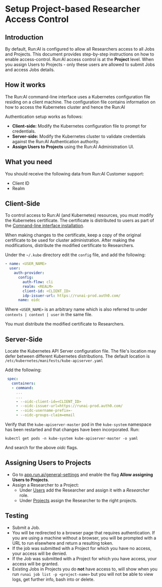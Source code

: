 # Setup Project-based Researcher Access Control

## Introduction

By default, Run:AI is configured to allow all Researchers access to all Jobs and Projects.  This document provides step-by-step instructions on how to enable access-control. Run:AI access control is at the __Project__ level. When you assign Users to Projects - only these users are allowed to submit Jobs and access Jobs details. 

## How it works

The Run:AI command-line interface uses a Kubernetes configuration file residing on a client machine. The configuration file contains information on how to access the Kubernetes cluster and hence the Run:AI 

Authentication setup works as follows:

* __Client-side:__ Modify the Kubernetes configuration file to prompt for credentials.
* __Server-side:__ Modify the Kubernetes cluster to validate credentials against the Run:AI Authentication authority. 
* __Assign Users to Projects__ using the Run:AI Administration UI.

## What you need

You should receive the following data from Run:AI Customer support:

* Client ID
* Realm


## Client-Side

To control access to Run:AI (and Kubernetes) resources, you must modify the Kubernetes certificate. The certificate is distributed to users as part of the [Comnand-line interface installation](../../Researcher-Setup/cli-install#kubernetes-configuration). 

When making changes to the certificate, keep a copy of the original certificate to be used for cluster administration. After making the modifications, distribute the modified certificate to Researchers. 

Under the `~/.kube` directory edit the `config` file, and add the following:

``` YAML
- name: <USER_NAME>
  user:
    auth-provider:
      config:
        auth-flow: cli
        realm: <REALM>
        client-id: <CLIENT_ID>
        idp-issuer-url: https://runai-prod.auth0.com/
      name: oidc
```

Where `<USER_NAME>` is an arbitrary name which is also referred to under `contexts | context | user` in the same file.


You must distribute the modified certificate to Researchers. 


## Server-Side

Locate the Kubernetes API Server configuration file. The file's location may defer between different Kubernetes distributions. The default location is `/etc/kubernetes/manifests/kube-apiserver.yaml`

Add the following: 

``` YAML
 spec:
   containers:
   - command:
     ...
     ...
     - --oidc-client-id=<CLIENT_ID>
     - --oidc-issuer-url=https://runai-prod.auth0.com/
     - --oidc-username-prefix=-
     - --oidc-groups-claim=email
```

Verify that the `kube-apiserver-master` pod in the `kube-system` namespace has been restarted and that changes have been incorporated. Run:

```
kubectl get pods -n kube-system kube-apiserver-master -o yaml
```

And search for the above _oidc_ flags. 


## Assigning Users to Projects

* Go to [app.run.ai/general-settings](https://app.run.ai/general-settings) and enable the flag __Allow assigning Users to Projects__.
* Assign a Researcher to a Project:
    * Under [Users](https://app.run.ai/users) add the Researcher and assign it with a _Researcher_ role.
    * Under [Projects](https://app.run.ai/projects) assign the Researcher to the right projects. 


## Testing

* Submit a Job.
* You will be redirected to a browser page that requires authentication. If you are using a machine without a browser, you will be prompted with a URL to run elsewhere and return a resulting token. 
* If the job was submitted with a Project for which you have no access, your access will be denied. 
* If the Job was submitted with a Project for which you have access, your access will be granted.
* Existing Jobs in Projects you do __not__ have access to, will show when you run `runai job list -p <project-name>` but you will not be able to view logs, get further info, bash into or delete. 

 
